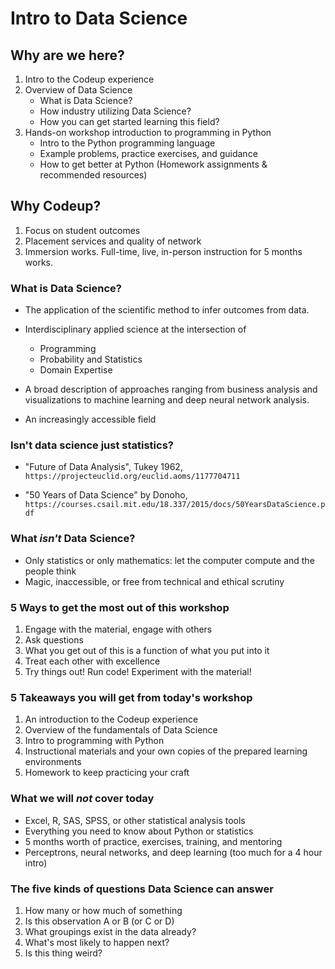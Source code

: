 # Intro to Data Science

## Why are we here?
1. Intro to the Codeup experience
2. Overview of Data Science
   - What is Data Science?
   - How industry utilizing Data Science?
   - How you can get started learning this field?
3. Hands-on workshop introduction to programming in Python
   - Intro to the Python programming language
   - Example problems, practice exercises, and guidance
   - How to get better at Python (Homework assignments & recommended resources)

## Why Codeup?
1. Focus on student outcomes
2. Placement services and quality of network
3. Immersion works. Full-time, live, in-person instruction for 5 months works.

### What is Data Science?
- The application of the scientific method to infer outcomes from data. 
- Interdisciplinary applied science at the intersection of
	- Programming
	- Probability and Statistics
	- Domain Expertise

- A broad description of approaches ranging from business analysis and visualizations to machine learning and deep neural network analysis.

- An increasingly accessible field

### Isn't data science just statistics?
- "Future of Data Analysis", Tukey 1962, `https://projecteuclid.org/euclid.aoms/1177704711`

- "50 Years of Data Science" by Donoho, `https://courses.csail.mit.edu/18.337/2015/docs/50YearsDataScience.pdf`


### What *isn't* Data Science?

- Only statistics or only mathematics: let the computer compute and the people think
- Magic, inaccessible, or free from technical and ethical scrutiny

### 5 Ways to get the most out of this workshop

1. Engage with the material, engage with others
2. Ask questions
3. What you get out of this is a function of what you put into it
4. Treat each other with excellence
5. Try things out! Run code! Experiment with the material!

### 5 Takeaways you will get from today's workshop
1. An introduction to the Codeup experience
2. Overview of the fundamentals of Data Science
3. Intro to programming with Python
4. Instructional materials and your own copies of the prepared learning environments
5. Homework to keep practicing your craft

### What we will *not* cover today
- Excel, R, SAS, SPSS, or other statistical analysis tools
- Everything you need to know about Python or statistics
- 5 months worth of practice, exercises, training, and mentoring
- Perceptrons, neural networks, and deep learning (too much for a 4 hour intro)

### The five kinds of questions Data Science can answer

1. How many or how much of something
2. Is this observation A or B (or C or D)
3. What groupings exist in the data already?
4. What's most likely to happen next? 
5. Is this thing weird? 
